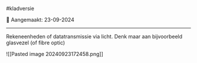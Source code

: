 #kladversie 

📅 Aangemaakt: 23-09-2024

---
Rekeneenheden of datatransmissie via licht. Denk maar aan bijvoorbeeld glasvezel (of fibre optic)

![[Pasted image 20240923172458.png]]